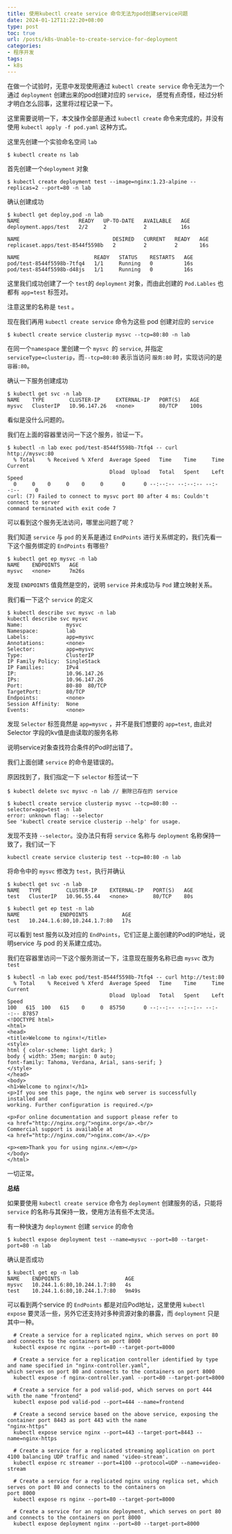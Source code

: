 ```yaml
---
title: 使用kubectl create service 命令无法为pod创建service问题
date: 2024-01-12T11:22:20+08:00
type: post
toc: true
url: /posts/k8s-Unable-to-create-service-for-deployment
categories:
- 程序开发
tags:
- k8s
---
```




在做一个试验时，无意中发现使用通过 `kubectl create service` 命令无法为一个通过 `deployment` 创建出来的pod创建对应的 `service`， 感觉有点奇怪，经过分析才明白怎么回事，这里将过程记录一下。

这里需要说明一下，本文操作全部是通过 `kubectl create` 命令来完成的，并没有使用 `kubectl apply -f pod.yaml` 这种方式。



这里先创建一个实验命名空间 `lab`

```shell
$ kubectl create ns lab
```



首先创建一个`deployment` 对象

````shell
$ kubectl create deployment test --image=nginx:1.23-alpine --replicas=2 --port=80 -n lab
````

确认创建成功

```shell
$ kubectl get deploy,pod -n lab
NAME                   READY   UP-TO-DATE   AVAILABLE   AGE
deployment.apps/test   2/2     2            2           16s

NAME                              DESIRED   CURRENT   READY   AGE
replicaset.apps/test-8544f5598b   2         2         2       16s

NAME                        READY   STATUS    RESTARTS   AGE
pod/test-8544f5598b-7tfq4   1/1     Running   0          16s
pod/test-8544f5598b-d48js   1/1     Running   0          16s
```

这里我们成功创建了一个 `test`的 `deployment`  对象，而由此创建的 `Pod.Lables` 也都有 `app=test` 标签对。

注意这里的名称是 `test`  。

现在我们再用 `kubectl create service` 命令为这些 pod 创建对应的 `service` 

```shell
$ kubectl create service clusterip mysvc --tcp=80:80 -n lab
```

在同一个`namespace` 里创建一个 `mysvc `的 `service`, 并指定 `serviceType=clusterip`，而`--tcp=80:80` 表示当访问 `服务:80` 时，实现访问的是`容器:80`。

确认一下服务创建成功

```shell
$ kubectl get svc -n lab
NAME    TYPE        CLUSTER-IP     EXTERNAL-IP   PORT(S)   AGE
mysvc   ClusterIP   10.96.147.26   <none>        80/TCP    100s
```

看似是没什么问题的。

我们在上面的容器里访问一下这个服务，验证一下。

```shell
$ kubectl -n lab exec pod/test-8544f5598b-7tfq4 -- curl http://mysvc:80
  % Total    % Received % Xferd  Average Speed   Time    Time     Time  Current
                                 Dload  Upload   Total   Spent    Left  Speed
  0     0    0     0    0     0      0      0 --:--:-- --:--:-- --:--:--     0
curl: (7) Failed to connect to mysvc port 80 after 4 ms: Couldn't connect to server
command terminated with exit code 7
```

可以看到这个服务无法访问，哪里出问题了呢？

我们知道 `service` 与 `pod` 的关系是通过 `EndPoints` 进行关系绑定的，我们先看一下这个服务绑定的 `EndPoints` 有哪些?

```shell
$ kubectl get ep mysvc -n lab
NAME    ENDPOINTS   AGE
mysvc   <none>      7m26s
```

发现 `ENDPOINTS` 值竟然是空的，说明 `service`  并未成功与 `Pod` 建立映射关系。

我们看一下这个 `service` 的定义

```shell
$ kubectl describe svc mysvc -n lab
kubectl describe svc mysvc
Name:              mysvc
Namespace:         lab
Labels:            app=mysvc
Annotations:       <none>
Selector:          app=mysvc
Type:              ClusterIP
IP Family Policy:  SingleStack
IP Families:       IPv4
IP:                10.96.147.26
IPs:               10.96.147.26
Port:              80-80  80/TCP
TargetPort:        80/TCP
Endpoints:         <none>
Session Affinity:  None
Events:            <none>
```

发现 `Selector` 标签竟然是 `app=mysvc` ，并不是我们想要的 `app=test`, 由此对 Selector 字段的kv值是由读取的服务名称

说明service对象查找符合条件的Pod时出错了。

我们上面创建 `service` 的命令是错误的。

原因找到了，我们指定一下 `selector` 标签试一下

```shell
$ kubectl delete svc mysvc -n lab // 删除已存在的 service

$ kubectl create service clusterip mysvc --tcp=80:80 --selector=app=test -n lab
error: unknown flag: --selector
See 'kubectl create service clusterip --help' for usage.
```

发现不支持 `--selector`。没办法只有将 `service` 名称与 `deployment` 名称保持一致了，我们试一下

```shell
kubectl create service clusterip test --tcp=80:80 -n lab
```

将命令中的 `mysvc` 修改为 `test`，执行并确认

```shell
$ kubectl get svc -n lab
NAME   TYPE        CLUSTER-IP    EXTERNAL-IP   PORT(S)   AGE
test   ClusterIP   10.96.55.44   <none>        80/TCP    80s

$ kubectl get ep test -n lab
NAME             ENDPOINTS           AGE
test   10.244.1.6:80,10.244.1.7:80   17s
```

可以看到 test 服务以及对应的 `EndPoints`，它们正是上面创建的Pod的IP地址，说明service 与 pod 的关系建立成功。

我们在容器里访问一下这个服务测试一下，注意现在服务名称已由 `mysvc` 改为 `test` 

```shell
$ kubectl -n lab exec pod/test-8544f5598b-7tfq4 -- curl http://test:80
  % Total    % Received % Xferd  Average Speed   Time    Time     Time  Current
                                 Dload  Upload   Total   Spent    Left  Speed
100   615  100   615    0     0  85750      0 --:--:-- --:--:-- --:--:-- 87857
<!DOCTYPE html>
<html>
<head>
<title>Welcome to nginx!</title>
<style>
html { color-scheme: light dark; }
body { width: 35em; margin: 0 auto;
font-family: Tahoma, Verdana, Arial, sans-serif; }
</style>
</head>
<body>
<h1>Welcome to nginx!</h1>
<p>If you see this page, the nginx web server is successfully installed and
working. Further configuration is required.</p>

<p>For online documentation and support please refer to
<a href="http://nginx.org/">nginx.org</a>.<br/>
Commercial support is available at
<a href="http://nginx.com/">nginx.com</a>.</p>

<p><em>Thank you for using nginx.</em></p>
</body>
</html>
```

一切正常。



**总结**

如果要使用 `kubectl create service` 命令为 `deployment` 创建服务的话，只能将 `service` 的名称与其保持一致，使用方法有些不太灵活。

有一种快速为 `deployment` 创建 `service` 的命令

```shell
$ kubectl expose deployment test --name=mysvc --port=80 --target-port=80 -n lab
```

确认是否成功

```shell
$ kubectl get ep -n lab
NAME    ENDPOINTS                     AGE
mysvc   10.244.1.6:80,10.244.1.7:80   4s
test    10.244.1.6:80,10.244.1.7:80   9m49s
```

可以看到两个service 的 `EndPoints` 都是对应Pod地址，这里使用 `kubectl expose` 要灵活一些，另外它还支持对多种资源对象的暴露，而 `deployment` 只是其中一种。

```
  # Create a service for a replicated nginx, which serves on port 80 and connects to the containers on port 8000
  kubectl expose rc nginx --port=80 --target-port=8000

  # Create a service for a replication controller identified by type and name specified in "nginx-controller.yaml",
which serves on port 80 and connects to the containers on port 8000
  kubectl expose -f nginx-controller.yaml --port=80 --target-port=8000

  # Create a service for a pod valid-pod, which serves on port 444 with the name "frontend"
  kubectl expose pod valid-pod --port=444 --name=frontend

  # Create a second service based on the above service, exposing the container port 8443 as port 443 with the name
"nginx-https"
  kubectl expose service nginx --port=443 --target-port=8443 --name=nginx-https

  # Create a service for a replicated streaming application on port 4100 balancing UDP traffic and named 'video-stream'.
  kubectl expose rc streamer --port=4100 --protocol=UDP --name=video-stream

  # Create a service for a replicated nginx using replica set, which serves on port 80 and connects to the containers on
port 8000
  kubectl expose rs nginx --port=80 --target-port=8000

  # Create a service for an nginx deployment, which serves on port 80 and connects to the containers on port 8000
  kubectl expose deployment nginx --port=80 --target-port=8000
```




